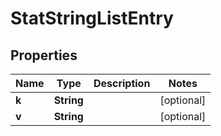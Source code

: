 

# StatStringListEntry


## Properties

| Name | Type | Description | Notes |
|------------ | ------------- | ------------- | -------------|
|**k** | **String** |  |  [optional] |
|**v** | **String** |  |  [optional] |



